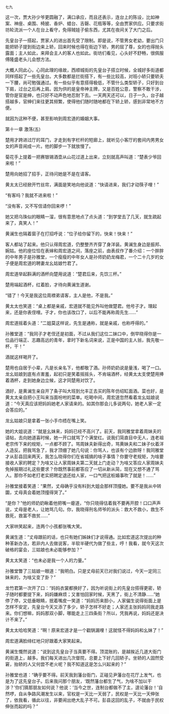    七九 

   这一次，贾大孙少爷更圆融了，满口承应，而且还表示，连台上的陈设，比如神案、神座、桌围、椅披、香炉、蜡台、吉磬、花瓶等等，全由贾家供应。只要求街坊轮流派一个人在台上看守，免得贼娃子偷东西，尤其在夜间关了大门之后。

   先皇台子一搭起，贾家人的进出首先受了限制。即是说，不管男女老幼，要出门只能把轿子提到街边来上轿，回来时候也得在街边下轿，男的屈了尊，女的也得抛头露面；主人如此，来拜会主人的客人也如此。街坊们看见，心头好不舒畅，很佩服傅隆盛老头儿会想方法。

   大概人同此心，心同此理的缘故，西顺城街的先皇台子搭立时候，全城好多街道都同样搭起了一些先皇台。大多数都是拦街搭下，有一些比较高，对班小轿只要轿夫一下腰，尚可勉强通过。有一些似乎有意搭得极低，不管什么类型轿子，只好到台下肩，过台之后再上肩。因为供的是皇帝神主牌，又是百姓公意，警察不敢干涉，管你是官是绅，也只好不动声色地忍耐下去。一天两天还可以，日子一久，台子越搭越多，官绅们来往更其频繁，使得他们随时随地都在下轿上轿，感到非常地不方便。

   就因为这种不便，甚至影响到周宏道的婚姻大事。

   第十一章 激荡(五)

   楚用才跨进过厅的耳门，才走到有字栏杆的短廊上，就听见小客厅的套间内男男女女的声音闹成一片。他的脚步一下就放慢了。

   菊花手上提着一把赛银锡酒壶从山花过道上出来，立刻就高声叫道：“楚表少爷回来啦！”

   楚用向她招了招手，正待问她是不是在请客。

   黄太太已经掀开竹丝帘，满面是笑地向他说道：“快请进来，我们才动筷子哩！”

   “有客吗？我就不进来啦！”

   “没有客，又不写信请你回来啰！”

   她又把乌珠似的眼睛一溜，很有意思地点了点头道：“到学堂去了几天，就生疏起来了，真笑人！”

   黄澜生也隔着窗子在打招呼说：“位子给你留下的，快来！快来！”

   客人都站了起来。他只认得周宏道，仍整整齐齐穿了身洋装。黄澜生身边是振邦、婉姑。他的座位恰在表婶和周宏道之间，落座之前，由表叔作了番介绍：一个胖胖的中年男子是孙雅堂，一个瘦瘦的中年女人是孙师奶奶龙梅君，一个二十几岁的女子便是周宏道的聘妻龙幺姑娘竹君了。

   周宏道举起斟满的酒杯向楚用说道：“楚君后来，先饮三杯。”

   楚用端起酒杯，红着脸，才待向黄澜生道谢。

   “错了！今天是我这位周襟弟请客，主人是他，不是我。”

   黄太太也笑道：“桌上都是亲戚，宏道就不能见外叫他做楚君。他号子才。理起来，还是你表侄哩。子才，你也该改口了，以后不能再称周先生……”

   周宏道摇着头道：“二姐莫这样说，先生是通称，就是亲戚，也称呼得的。”

   孙雅堂道：“我同子才老侄还是初面，不过从我们这位二妹口中，倒早晓得你是一位品行端正、志趣高远的青年，拿时下新名词来说，正是中国的主人翁，我先敬一杯，干！”

   酒就这样喝开了。

   楚用也自居于小辈，凡是长亲名下，他都敬了酒。孙师奶奶说是量浅，喝了一口。龙幺姑娘到底有点害羞，起初只是笑着摇摇头，不肯端酒杯，经黄太太支使楚用捧着酒杯，走到她身边立候，这才同楚用对饮了。

   酒好，是黄澜生亲自开了条子叫大班到允丰正去买的陈年仿绍缸面酒。菜也好，是黄太太亲自把小王叫来当面吩咐的菜单。吃喝中间，周宏道忽然看着龙幺姑娘说道：“今天真应该把妈妈她老人家请来的。如其你那会儿多说两句，她老人家一定会答应的。”

   龙幺姑娘只是拿着一张小手巾捂在嘴上笑。

   她的大姐说道：“就是幺妹来，妈妈已经不高兴了。前天，我同雅堂拿着周妹夫的请帖，去向她道喜时候，她一开口就骂了个满堂红。说我们简直目中无人，连老祖老宗传下来的规矩，一点都不顾了。骂周妹夫新得出奇，骂黄妹夫和二妹子伙着洋人造反。把我骂急了，我才顶绷了她几句说：你骂人，也该有个边款呀！我同雅堂才从彭县回来两天，我怎么晓得你们在省城搞的啥子事情？你要守老规矩，为啥要接收人家的聘定？为啥又让人家周妹夫第二天就上门走动？为啥又答应人家周妹夫免掉报期过礼这些要求？你既然事前都答应了一切从新从简，现在又想不通了骂人。那你不如老打老实把聘定退还给人家，一口气把这桩婚事吹了就是！……”

   孙雅堂接着笑道：“果然，丈母确乎没有料到大姐会那样顶撞她。要不是我从中转圜，丈母真会着她顶撞得哭了。”

   “是你？”他的师奶奶瞅着他把嘴一瘪道，“你只晓得估着我不要再开腔！口口声声说，丈母是老人，让她骂几句。你，我晓得刑名师爷的派头：救大不救小，救生不救死，救富不救贫……”

   大家哄笑起来，连两个小孩都张嘴大笑。

   黄澜生道：“丈母跟前的话，也只有她们姊妹们才说得通。比如宏道这次提出的种种革新办法，若非内人去做说客，半软半硬代为做了些主，哼！我看，就今天这次破格的宴会，三姑娘也未必能够参加？”

   黄太太笑道：“也未必是我一个人的力量。”

   孙雅堂瞥了三姑娘一眼道：“我明白。只是丈母前天已对我们说过，今天一定同三妹来的，为啥又变了卦？”

   龙竹君第一次开了口：“妈妈衣裳都换好了，因为听说街上的先皇台搭得更密，轿子随时都要提下来，妈妈嫌麻烦；又害怕回家时候，天黑了，街上不清静……”她停了停，又低垂眼睛，抿着嘴皮一笑道：“妈妈历来胆小，人家偏生说得街面上是怎样不安定，先皇台今天又添了多少，轿子怎样不好走；人家还主张妈妈同我走路来。你们想嘛，妈妈那双小脚，哪能走上三四条街？所以，凭我再说，妈妈还是决计不来了。”

   黄太太哈哈笑道：“啊！原来宏道才是一个戳锅漏哩！这就怪不得妈妈和幺妹了！”

   周宏道满脸绯红地只好跟着大家笑起来。

   黄澜生慨然说道：“说到这先皇台子当真要不得。顶混账的，是越挨近几道大衙门的街道上，越多。我们每天进出几次督院，总要上下好几回轿子。坐轿的人固然受窘，抬轿的人又何尝不老火呢？我不知道这是怎么兴起来的？”

   孙雅堂也道：“确乎要不得。前天我到藩台衙门，正碰见尹藩台在花厅上发气，也是为了这先皇台子。后来我问那个朋友，‘既然藩台都生了气，为啥不加以干涉？’你们猜那朋友如何说？他说：‘当今之世，连制台都做不了主，遑论藩台！’自然啰，自从争路风潮发生以来，官权是一天比一天弱了，民权是一天比一天伸张了，依我看，循此以往，非要闹出绝大乱子不可。彭县这回的乱子，不就由于民权伸张而起的吗？”

